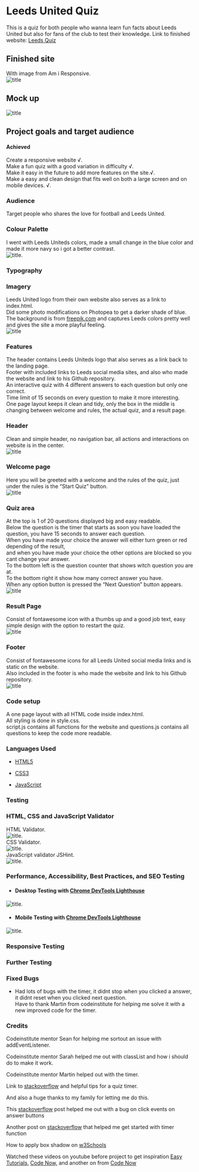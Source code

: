# Leeds United Quiz #

This is a quiz for both people who wanna learn fun facts about Leeds United but also for fans of the club to test their knowledge.
Link to finished website: [Leeds Quiz](https://andreas-ka.github.io/leeds-quiz/) 

## Finished site ##
With image from Am i Responsive.   
![title](/assets/images/am-i-responsive-image.png)

## Mock up ##
![title](/assets/images/mockup-quiz.png)

## Project goals and target audience
#### Achieved
Create a responsive website √.  
Make a fun quiz with a good variation in difficulty √.  
Make it easy in the future to add more features on the site.√.  
Make a easy and clean design that fits well on both a large screen and on mobile devices. √.  

### Audience
Target people who shares the love for football and Leeds United.
    
### Colour Palette
I went with Leeds Uniteds colors, made a small change in the blue color and made it more navy so i got a better contrast.   
![title](/assets/images/color-palette.png).  
       
### Typography
        
### Imagery
Leeds United logo from their own website also serves as a link to index.html.   
Did some photo modifications on Photopea to get a darker shade of blue.   
The background is from [freepik.com](https://www.freepik.com/free-vector/modern-wavy-shapes-abstract-curvy-stylish-background_8866250.htm#page=2&query=blue%20yellow%20background&position=40&from_view=keyword&track=ais.) and captures Leeds colors pretty well and gives the site a more playful feeling.   
![title](/assets/images/readme-background-image.png)
   
### Features
The header contains Leeds Uniteds logo that also serves as a link back to the landing page.   
Footer with included links to Leeds social media sites, and also who made the website and link to his Github repository.   
An interactive quiz with 4 different answers to each question but only one correct.   
Time limit of 15 seconds on every question to make it more interesting.   
One page layout keeps it clean and tidy, only the box in the middle is changing between welcome and rules, the actual quiz, and a result page.    

### Header
Clean and simple header, no navigation bar, all actions and interactions on website is in the center.  
![title](/assets/images/readme-header.png)

### Welcome page
Here you will be greeted with a welcome and the rules of the quiz, just under the rules is the “Start Quiz” button.   
![title](/assets/images/readme-welcome-area.png)

### Quiz area
At the top is 1 of 20 questions displayed big and easy readable.   
Below the question is the timer that starts as soon you have loaded the question, you have 15 seconds to answer each question.   
When you have made your choice the answer will either turn green or red depending of the result,    
and when you have made your choice the other options are blocked so you cant change your answer.   
To the bottom left is the question counter that shows witch question you are at.   
To the bottom right it show how many correct answer you have.   
When any option button is pressed the “Next Question” button appears.   
![title](/assets/images/readme-quiz-area.png)

### Result Page
Consist of fontawesome icon with a thumbs up and a good job text, easy simple design with the option to restart the quiz.   
![title](/assets/images/readme-result-area.png)

### Footer
Consist of fontawesome icons for all Leeds United social media links and is static on the website.   
Also included in the footer is who made the website and link to his Github repository.   
![title](/assets/images/readme-footer.png)

### Code setup
A one page layout with all HTML code inside index.html.   
All styling is done in style.css.  
script.js contains all functions for the website and questions.js contains all questions
to keep the code more readable.

### Languages Used

-   [HTML5](https://en.wikipedia.org/wiki/HTML5)

-   [CSS3](https://en.wikipedia.org/wiki/Cascading_Style_Sheets)

-   [JavaScript](https://en.wikipedia.org/wiki/JavaScript)


### Testing

### HTML, CSS and JavaScript Validator

HTML Validator.  
![title](/assets/images/readme-html-validator.png).  
CSS Validator.   
![title](/assets/images/readme-css-validator.png).   
JavaScript validator JSHint.   
![title](/assets/images/readme-jshint.png). 

### Performance, Accessibility, Best Practices, and SEO Testing

- #### Desktop Testing with [Chrome DevTools Lighthouse](https://developers.google.com/web/tools/lighthouse)
![title](/assets/images/lighthouse-desktop.png).  
  
- #### Mobile Testing with [Chrome DevTools Lighthouse](https://developers.google.com/web/tools/lighthouse)
![title](/assets/images/lighthouse-mobile.png).  
 

### Responsive Testing

  

### Further Testing



### Fixed Bugs
- Had lots of bugs with the timer, it didnt stop when you clicked a answer, it didnt reset when you clicked next question.   
Have to thank Martin from codeinstitute for helping me solve it with a new improved code for the timer.



### Credits

Codeinstitute mentor Sean for helping me sortout an issue with addEventListener.

Codeinstitute mentor Sarah helped me out with classList and how i should do to make it work.

Codeinstitute mentor Martin helped out with the timer.

Link to [stackoverflow](https://stackoverflow.com/questions/44314897/javascript-timer-for-a-quiz) and helpful tips for a quiz timer.   

And also a huge thanks to my family for letting me do this.  

This [stackoverflow](https://stackoverflow.com/questions/68127861/how-can-i-make-a-span-element-cover-a-button-completely) post helped me out with a bug on click events on answer buttons 

Another post on [stackoverflow](https://stackoverflow.com/questions/44314897/javascript-timer-for-a-quiz) that helped me get started with timer function 

How to apply box shadow on [w3Schools](https://www.w3schools.com/css/tryit.asp?filename=trycss_buttons_shadow)

Watched these videos on youtube before project to get inspiration [Easy Tutorials,](https://www.youtube.com/watch?v=fz8bwvn9lA4) [Code Now,](https://www.youtube.com/watch?v=3fbU4z7fPe4&t=3465s) and another on from [Code Now](https://www.youtube.com/watch?v=A9vLoDBm9Lc)

